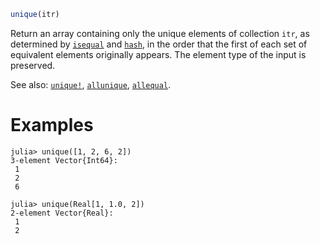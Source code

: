 ```julia
unique(itr)
```

Return an array containing only the unique elements of collection `itr`, as determined by [`isequal`](@ref) and [`hash`](@ref), in the order that the first of each set of equivalent elements originally appears. The element type of the input is preserved.

See also: [`unique!`](@ref), [`allunique`](@ref), [`allequal`](@ref).

# Examples

```jldoctest
julia> unique([1, 2, 6, 2])
3-element Vector{Int64}:
 1
 2
 6

julia> unique(Real[1, 1.0, 2])
2-element Vector{Real}:
 1
 2
```
